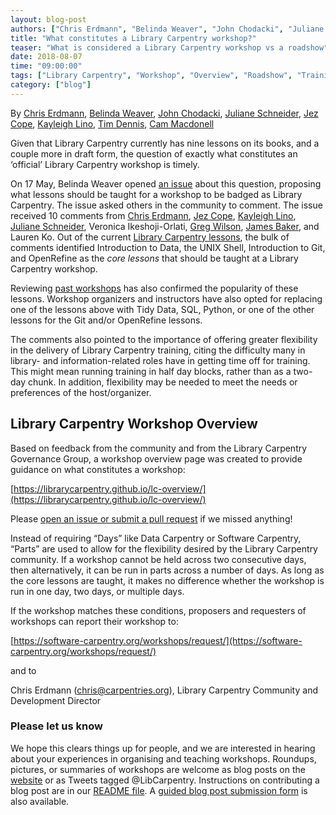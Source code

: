 ```yaml
---
layout: blog-post
authors: ["Chris Erdmann", "Belinda Weaver", "John Chodacki", "Juliane Schneider", "Jez Cope", "Kayleigh Lino", “"Tim Dennis", "Cam Macdonell"]
title: "What constitutes a Library Carpentry workshop?"
teaser: "What is considered a Library Carpentry workshop vs a roadshow"
date: 2018-08-07
time: "09:00:00"
tags: ["Library Carpentry", "Workshop", "Overview", "Roadshow", "Training", "Curriculum"]
category: ["blog"]
---
```


By [Chris Erdmann](https://twitter.com/libcce), [Belinda Weaver](https://twitter.com/cloudaus), [John Chodacki](https://twitter.com/chodacki), [Juliane Schneider](https://twitter.com/JulianeS), [Jez Cope](https://twitter.com/jezcope), [Kayleigh Lino](https://twitter.com/CuratorKay), [Tim Dennis](https://twitter.com/jt14den), [Cam Macdonell](https://twitter.com/cjmacdonell)

Given that Library Carpentry currently has nine lessons on its books, and a couple more in draft form, the 
question of exactly what constitutes an ‘official’ Library Carpentry workshop is timely. 

On 17 May, Belinda Weaver opened [an issue](https://github.com/LibraryCarpentry/governance/issues/5) about this 
question, proposing what lessons should be taught for a workshop to be badged as Library Carpentry. The issue asked others 
in the community to comment. The issue received 10 comments from [Chris Erdmann](https://twitter.com/libcce),
[Jez Cope](https://twitter.com/jezcope), [Kayleigh Lino](https://twitter.com/CuratorKay), 
[Juliane Schneider](https://twitter.com/JulianeS), Veronica Ikeshoji-Orlati,
[Greg Wilson](https://twitter.com/gvwilson), [James Baker](https://twitter.com/j_w_baker), 
and Lauren Ko. Out of the current [Library Carpentry lessons](https://librarycarpentry.org/#portfolio), the bulk 
of comments identified  Introduction to Data, the UNIX Shell, Introduction to Git, and OpenRefine as the *core lessons* 
that should be taught at a Library Carpentry workshop. 

Reviewing [past workshops](https://librarycarpentry.org/blog/2018/08/01/seventy-one-and-counting/) has also confirmed the popularity of these lessons. Workshop organizers and instructors have also opted for replacing one of the lessons above with Tidy Data, SQL, Python, or one of the other lessons for the Git and/or OpenRefine lessons. 

The comments also pointed to the importance of offering greater flexibility in the delivery of Library Carpentry training, 
citing the difficulty many in library- and information-related roles have in getting time off for training. This might mean running training in half day blocks, rather than as a two-day chunk. In addition, flexibility may be needed to meet the needs or preferences  of the host/organizer.

## Library Carpentry Workshop Overview

Based on feedback from the community and from the Library Carpentry Governance Group, a workshop overview page was created to provide guidance on what constitutes a workshop:

[https://librarycarpentry.github.io/lc-overview/](https://librarycarpentry.github.io/lc-overview/)

Please [open an issue or submit a pull request](https://github.com/LibraryCarpentry/lc-overview/blob/gh-pages/index.md) if we missed anything!

Instead of requiring “Days” like Data Carpentry or Software Carpentry, “Parts” are used to allow for the flexibility desired by the Library Carpentry community. If a workshop cannot be held across two consecutive days, then alternatively, it can be run in parts across a number of days. As long as the core lessons are taught, it makes no difference whether the workshop is run in one day, two days, or multiple days. 

If the workshop matches these conditions, proposers and requesters of workshops can report their workshop to:

[https://software-carpentry.org/workshops/request/](https://software-carpentry.org/workshops/request/)

and to 

Chris Erdmann ([chris@carpentries.org](mailto:chris@carpentries.org)), Library Carpentry Community and Development Director

### Please let us know

We hope this clears things up for people, and we are interested in hearing about your experiences in organising and teaching workshops. Roundups, pictures, or summaries of workshops are welcome as blog posts on the [website](https://libararycarpentry.org) or as Tweets tagged @LibCarpentry. Instructions on contributing a blog post are in our [README file](https://github.com/LibraryCarpentry/new-website/blob/gh-pages/README.md#blog). A [guided blog post submission form](https://goo.gl/forms/SxdL6pS1uJ4JG9Jg2) is also available.




